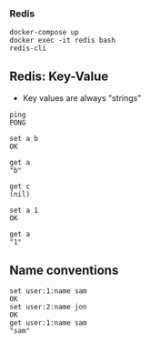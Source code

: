 ### Redis

```
docker-compose up
docker exec -it redis bash
redis-cli
```

## Redis: Key-Value
* Key values are always "strings"
```
ping
PONG

set a b
OK

get a
"b"

get c
(nil)

set a 1
OK

get a
"1"
```

## Name conventions
```
set user:1:name sam
OK
set user:2:name jon
OK
get user:1:name sam
"sam"
```

